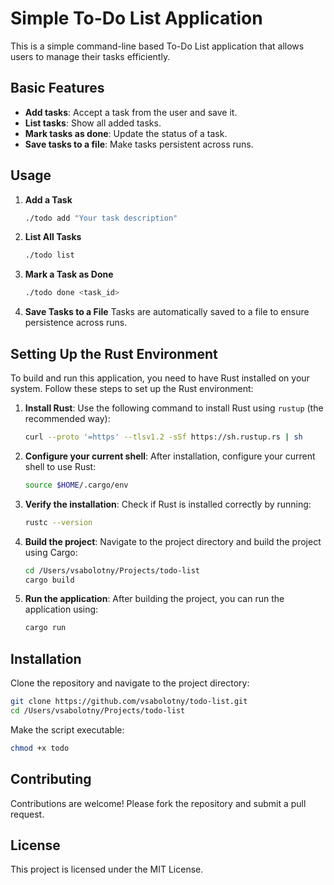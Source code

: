 # Simple To-Do List Application

This is a simple command-line based To-Do List application that allows users to manage their tasks efficiently.

## Basic Features

- **Add tasks**: Accept a task from the user and save it.
- **List tasks**: Show all added tasks.
- **Mark tasks as done**: Update the status of a task.
- **Save tasks to a file**: Make tasks persistent across runs.

## Usage

1. **Add a Task**
    ```sh
    ./todo add "Your task description"
    ```

2. **List All Tasks**
    ```sh
    ./todo list
    ```

3. **Mark a Task as Done**
    ```sh
    ./todo done <task_id>
    ```

4. **Save Tasks to a File**
    Tasks are automatically saved to a file to ensure persistence across runs.

## Setting Up the Rust Environment

To build and run this application, you need to have Rust installed on your system. Follow these steps to set up the Rust environment:

1. **Install Rust**: Use the following command to install Rust using `rustup` (the recommended way):
    ```sh
    curl --proto '=https' --tlsv1.2 -sSf https://sh.rustup.rs | sh
    ```

2. **Configure your current shell**: After installation, configure your current shell to use Rust:
    ```sh
    source $HOME/.cargo/env
    ```

3. **Verify the installation**: Check if Rust is installed correctly by running:
    ```sh
    rustc --version
    ```

4. **Build the project**: Navigate to the project directory and build the project using Cargo:
    ```sh
    cd /Users/vsabolotny/Projects/todo-list
    cargo build
    ```

5. **Run the application**: After building the project, you can run the application using:
    ```sh
    cargo run
    ```

## Installation

Clone the repository and navigate to the project directory:
```sh
git clone https://github.com/vsabolotny/todo-list.git
cd /Users/vsabolotny/Projects/todo-list
```

Make the script executable:
```sh
chmod +x todo
```

## Contributing

Contributions are welcome! Please fork the repository and submit a pull request.

## License

This project is licensed under the MIT License.
